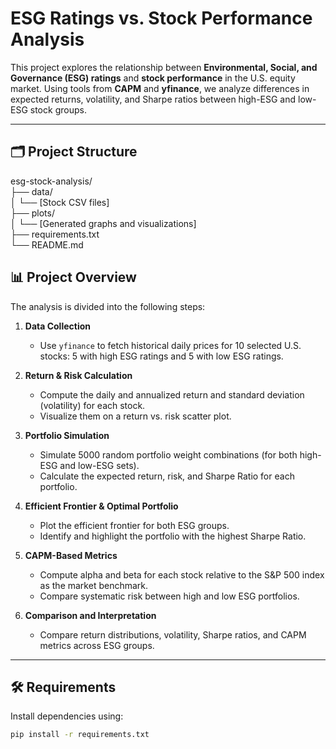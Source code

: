 # ESG Ratings vs. Stock Performance Analysis

This project explores the relationship between **Environmental, Social, and Governance (ESG) ratings** and **stock performance** in the U.S. equity market. Using tools from  **CAPM** and **yfinance**, we analyze differences in expected returns, volatility, and Sharpe ratios between high-ESG and low-ESG stock groups.

---
## 🗂️ Project Structure
esg-stock-analysis/  
├── data/  
│   └── [Stock CSV files]  
├── plots/  
│   └── [Generated graphs and visualizations]  
├── requirements.txt  
└── README.md  


## 📊 Project Overview

The analysis is divided into the following steps:

1. **Data Collection**
   - Use `yfinance` to fetch historical daily prices for 10 selected U.S. stocks: 5 with high ESG ratings and 5 with low ESG ratings.

2. **Return & Risk Calculation**
   - Compute the daily and annualized return and standard deviation (volatility) for each stock.
   - Visualize them on a return vs. risk scatter plot.

3. **Portfolio Simulation**
   - Simulate 5000 random portfolio weight combinations (for both high-ESG and low-ESG sets).
   - Calculate the expected return, risk, and Sharpe Ratio for each portfolio.

4. **Efficient Frontier & Optimal Portfolio**
   - Plot the efficient frontier for both ESG groups.
   - Identify and highlight the portfolio with the highest Sharpe Ratio.

5. **CAPM-Based Metrics**
   - Compute alpha and beta for each stock relative to the S&P 500 index as the market benchmark.
   - Compare systematic risk between high and low ESG portfolios.

6. **Comparison and Interpretation**
   - Compare return distributions, volatility, Sharpe ratios, and CAPM metrics across ESG groups.

---

## 🛠️ Requirements

Install dependencies using:

```bash
pip install -r requirements.txt
